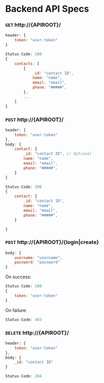 # Backend API Specs

### `GET` http://{APIROOT}/

```JavaScript
header: {
    token: "user-token"
}
```

```JavaScript
Status-Code: 200
{
    contacts: [
        {
            _id: "contact ID",
            name: "name",
            email: "email",
            phone: "#####",
        },
        ...
    ]
}
```

### `POST` http://{APIROOT}/

```JavaScript
header: {
    token: "user-token"
},
body: {
    contact: {
        _id: "contact ID", // Optional
        name: "name",
        email: "email",
        phone: "#####",
    }
}
```

```JavaScript
Status-Code: 200
{
    contact: {
        _id: "contact ID",
        name: "name",
        email: "email",
        phone: "#####",
    }

}
```
### `POST` http://{APIROOT}/{login|create}

```JavaScript
body: {
    username: "username",
    password: "password"
}
```

On success:
```JavaScript
Status-Code: 200
{
    token: "user-token"
}
```
On failure:
```JavaScript
Status-Code: 403
```


### `DELETE` http://{APIROOT}/

```JavaScript
header: {
    token: "user-token"
},
body: {
    _id: "contact ID"
}
```

```JavaScript
Status-Code: 204
```
